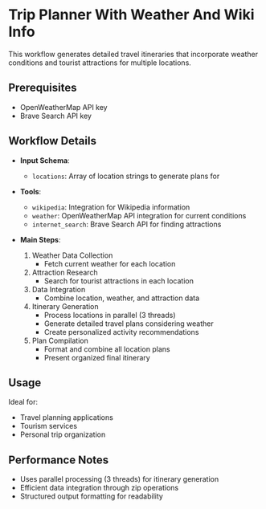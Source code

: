 # Trip Planner With Weather And Wiki Info

This workflow generates detailed travel itineraries that incorporate weather conditions and tourist attractions for multiple locations.

## Prerequisites

- OpenWeatherMap API key
- Brave Search API key

## Workflow Details

- **Input Schema**:
  - `locations`: Array of location strings to generate plans for

- **Tools**:
  - `wikipedia`: Integration for Wikipedia information
  - `weather`: OpenWeatherMap API integration for current conditions
  - `internet_search`: Brave Search API for finding attractions

- **Main Steps**:
  1. Weather Data Collection
     - Fetch current weather for each location
  2. Attraction Research
     - Search for tourist attractions in each location
  3. Data Integration
     - Combine location, weather, and attraction data
  4. Itinerary Generation
     - Process locations in parallel (3 threads)
     - Generate detailed travel plans considering weather
     - Create personalized activity recommendations
  5. Plan Compilation
     - Format and combine all location plans
     - Present organized final itinerary

## Usage

Ideal for:

- Travel planning applications
- Tourism services
- Personal trip organization

## Performance Notes

- Uses parallel processing (3 threads) for itinerary generation
- Efficient data integration through zip operations
- Structured output formatting for readability
